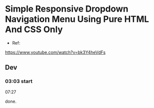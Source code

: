 
# Simple Responsive Dropdown Navigation Menu Using Pure HTML And CSS Only

- Ref:

https://www.youtube.com/watch?v=bk3Y4heVdFs

## Dev

### 03:03 start

07:27

done.



